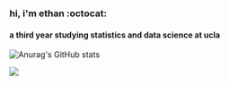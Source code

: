 ### hi, i'm ethan  :octocat:
#### a third year studying statistics and data science at ucla

![Anurag's GitHub stats](https://github-readme-stats.vercel.app/api?username=ethanwchen&theme=dark&show_icons=true)

![](https://komarev.com/ghpvc/?username=ethanwchen)
